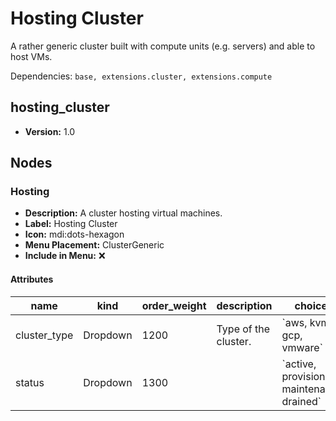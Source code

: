 # Hosting Cluster

A rather generic cluster built with compute units (e.g. servers) and able to host VMs.

Dependencies: `base, extensions.cluster, extensions.compute`

## hosting_cluster

- **Version:** 1.0

## Nodes

### Hosting

- **Description:** A cluster hosting virtual machines.
- **Label:** Hosting Cluster
- **Icon:** mdi:dots-hexagon
- **Menu Placement:** ClusterGeneric
- **Include in Menu:** ❌

#### Attributes

| name | kind | order_weight | description | choices | optional |
| ---- | ---- | ------------ | ----------- | ------- | -------- |
| cluster\_type | Dropdown | 1200 | Type of the cluster\. | \`aws, kvm, gcp, vmware\` |  |
| status | Dropdown | 1300 |  | \`active, provisioning, maintenance, drained\` | False |
